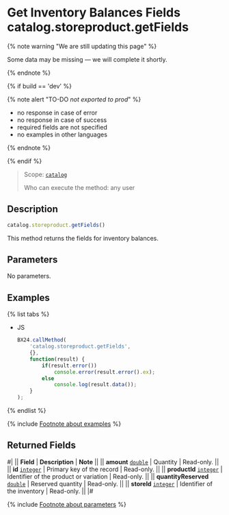 # Get Inventory Balances Fields catalog.storeproduct.getFields

{% note warning "We are still updating this page" %}

Some data may be missing — we will complete it shortly.

{% endnote %}

{% if build == 'dev' %}

{% note alert "TO-DO _not exported to prod_" %}

- no response in case of error
- no response in case of success
- required fields are not specified
- no examples in other languages
  
{% endnote %}

{% endif %}

> Scope: [`catalog`](../../scopes/permissions.md)
>
> Who can execute the method: any user

## Description

```js
catalog.storeproduct.getFields()
```

This method returns the fields for inventory balances.

## Parameters

No parameters.

## Examples

{% list tabs %}

- JS

    ```js
    BX24.callMethod(
        'catalog.storeproduct.getFields',
        {},
        function(result) {
            if(result.error())
                console.error(result.error().ex);
            else
                console.log(result.data());
        }
    );
    ```

{% endlist %}

{% include [Footnote about examples](../../../_includes/examples.md) %}

## Returned Fields

#|
|| **Field** | **Description** | **Note** ||
|| **amount** 
[`double`](../../data-types.md) | Quantity | Read-only. ||
|| **id** 
[`integer`](../../data-types.md) | Primary key of the record | Read-only. ||
|| **productId** 
[`integer`](../../data-types.md) | Identifier of the product or variation | Read-only. ||
|| **quantityReserved** 
[`double`](../../data-types.md) | Reserved quantity | Read-only. ||
|| **storeId** 
[`integer`](../../data-types.md) | Identifier of the inventory | Read-only. ||
|#

{% include [Footnote about parameters](../../../_includes/required.md) %}